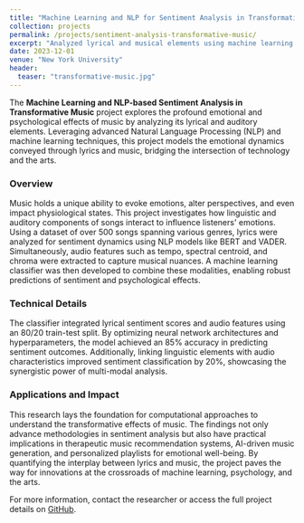 ```yaml
---
title: "Machine Learning and NLP for Sentiment Analysis in Transformative Music"
collection: projects
permalink: /projects/sentiment-analysis-transformative-music/
excerpt: "Analyzed lyrical and musical elements using machine learning and NLP to predict emotional impacts of transformative music."
date: 2023-12-01
venue: "New York University"
header:
  teaser: "transformative-music.jpg"
---
```


The **Machine Learning and NLP-based Sentiment Analysis in Transformative Music** project explores the profound emotional and psychological effects of music by analyzing its lyrical and auditory elements. Leveraging advanced Natural Language Processing (NLP) and machine learning techniques, this project models the emotional dynamics conveyed through lyrics and music, bridging the intersection of technology and the arts.

### Overview
Music holds a unique ability to evoke emotions, alter perspectives, and even impact physiological states. This project investigates how linguistic and auditory components of songs interact to influence listeners' emotions. Using a dataset of over 500 songs spanning various genres, lyrics were analyzed for sentiment dynamics using NLP models like BERT and VADER. Simultaneously, audio features such as tempo, spectral centroid, and chroma were extracted to capture musical nuances. A machine learning classifier was then developed to combine these modalities, enabling robust predictions of sentiment and psychological effects.

### Technical Details
The classifier integrated lyrical sentiment scores and audio features using an 80/20 train-test split. By optimizing neural network architectures and hyperparameters, the model achieved an 85% accuracy in predicting sentiment outcomes. Additionally, linking linguistic elements with audio characteristics improved sentiment classification by 20%, showcasing the synergistic power of multi-modal analysis.

### Applications and Impact
This research lays the foundation for computational approaches to understand the transformative effects of music. The findings not only advance methodologies in sentiment analysis but also have practical implications in therapeutic music recommendation systems, AI-driven music generation, and personalized playlists for emotional well-being. By quantifying the interplay between lyrics and music, the project paves the way for innovations at the crossroads of machine learning, psychology, and the arts.

For more information, contact the researcher or access the full project details on [GitHub](https://github.com/MissTiny/RL_robot).

